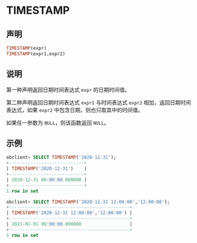 # TIMESTAMP

## 声明

```sql
TIMESTAMP(expr)
TIMESTAMP(expr1,expr2)
```

## 说明

第一种声明返回日期时间表达式 `expr` 的日期时间值。

第二种声明返回日期时间表达式 `expr1` 与时间表达式 `expr2` 相加，返回日期时间表达式，如果 `expr2` 中包含日期，则也只取其中的时间值。

如果任一参数为 `NULL`，则该函数返回 `NULL`。

## 示例

```sql
obclient> SELECT TIMESTAMP('2020-12-31');
+----------------------------+
| TIMESTAMP('2020-12-31')    |
+----------------------------+
| 2020-12-31 00:00:00.000000 |
+----------------------------+
1 row in set 

obclient> SELECT TIMESTAMP('2020-12-31 12:00:00','12:00:00');
+---------------------------------------------+
| TIMESTAMP('2020-12-31 12:00:00','12:00:00') |
+---------------------------------------------+
| 2021-01-01 00:00:00.000000                  |
+---------------------------------------------+
1 row in set 
```

